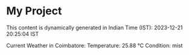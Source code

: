 # My Project

This content is dynamically generated in Indian Time (IST): 2023-12-21 20:25:04 IST


Current Weather in Coimbatore:
Temperature: 25.88 °C
Condition: mist

